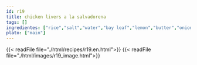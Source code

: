 ```yaml
---
id: r19
title: chicken livers a la salvadorena
tags: []
ingredientes: ["rice","salt","water","bay leaf","lemon","butter","onion","marsala wine","black pepper","coarse salt","cinnamon","rice starch","milk"]
plato: ["main"]
---
```


{{< readFile file="./html/recipes/r19.en.html">}}
{{< readFile file="./html/images/r19_image.html">}}